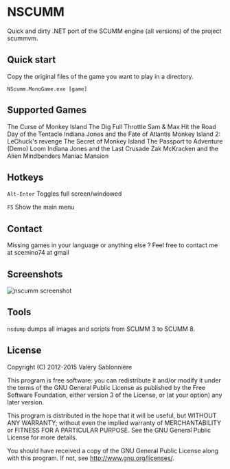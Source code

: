 NSCUMM
======

Quick and dirty .NET port of the SCUMM engine  (all versions) of the project scummvm.

Quick start
-----------

Copy the original files of the game you want to play in a directory.

`NScumm.MonoGame.exe [game]`

Supported Games
---------------

The Curse of Monkey Island
The Dig
Full Throttle
Sam & Max Hit the Road
Day of the Tentacle
Indiana Jones and the Fate of Atlantis
Monkey Island 2: LeChuck's revenge
The Secret of Monkey Island
The Passport to Adventure (Demo)
Loom
Indiana Jones and the Last Crusade
Zak McKracken and the Alien Mindbenders
Maniac Mansion

Hotkeys
-------

`Alt-Enter` Toggles full screen/windowed

`F5` Show the main menu


Contact
-------------------------

Missing games in your language or anything else ? Feel free to contact me at scemino74 at gmail

Screenshots
-----------

![nscumm screenshot](https://raw.github.com/scemino/nscumm/master/Doc/Images/nscumm.png)

Tools
-----

`nsdump` dumps all images and scripts from SCUMM 3 to SCUMM 8.

License
-------

Copyright (C) 2012-2015  Valéry Sablonnière

This program is free software: you can redistribute it and/or modify
it under the terms of the GNU General Public License as published by
the Free Software Foundation, either version 3 of the License, or
(at your option) any later version.

This program is distributed in the hope that it will be useful,
but WITHOUT ANY WARRANTY; without even the implied warranty of
MERCHANTABILITY or FITNESS FOR A PARTICULAR PURPOSE.  See the
GNU General Public License for more details.

You should have received a copy of the GNU General Public License
along with this program.  If not, see <http://www.gnu.org/licenses/>.

